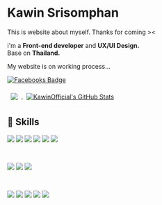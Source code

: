 # Kawin Srisomphan
This is website about myself. Thanks for coming >&lt;

i'm a <b>Front-end developer</b> and <b>UX/UI Design.</b><br />
Base on <b>Thailand.</b><br/>

My website is on working process...<br />

<!--[![Star Badge](https://img.shields.io/github/stars/KawinOfficial)]-->
[![Facebooks Badge](https://img.shields.io/badge/Facebook-Profile-blue)](http://facebook.com/kawinsrisomphan)


<a href="https://github.com/KawinOfficial">
  <img align="center" style="margin:0.5rem" src="https://github-readme-stats.vercel.app/api/top-langs/?username=KawinOfficial&hide=html,css&title_color=ffffff&text_color=c9cacc&icon_color=4AB197&bg_color=1A2B34" />
</a>

<a href="https://github.com/KawinOfficial">
  <img align="center" style="margin:0.5rem" src="https://github-readme-stats.vercel.app/api?username=KawinOfficial&show_icons=true&line_height=27&count_private=true&title_color=ffffff&text_color=c9cacc&icon_color=4AB097&bg_color=1A2B34" alt="KawinOfficial's GitHub Stats" />
</a>

## 💼 Skills

![](https://img.shields.io/badge/Code-React-informational?style=flat&logo=react&logoColor=white&color=4AB197)
![](https://img.shields.io/badge/Code-Redux-informational?style=flat&logo=Redux&logoColor=white&color=4AB197)
![](https://img.shields.io/badge/Code-Vue-informational?style=flat&logo=Vue&logoColor=white&color=4AB197)
![](https://img.shields.io/badge/Code-JavaScript-informational?style=flat&logo=JavaScript&logoColor=white&color=4AB197)
![](https://img.shields.io/badge/Code-MongoDB-informational?style=flat&logo=MongoDB&logoColor=white&color=4AB197)
![](https://img.shields.io/badge/Code-MySQL-informational?style=flat&logo=MySQL&logoColor=white&color=4AB197)
  
<br>

![](https://img.shields.io/badge/Style-CSS-informational?style=flat&logo=css3&logoColor=white&color=4AB197)
![](https://img.shields.io/badge/Style-Tailwind-informational?style=flat&logo=Tailwind-CSS&logoColor=white&color=4AB197)
![](https://img.shields.io/badge/Style-Stylus-informational?style=flat&logo=Stylus&logoColor=white&color=4AB197)

<br>
  
![](https://img.shields.io/badge/Tools-GitHub-informational?style=flat&logo=GitHub&logoColor=white&color=4AB197)
![](https://img.shields.io/badge/Tools-Blender-informational?style=flat&logo=Blender&logoColor=white&color=4AB197)
![](https://img.shields.io/badge/Tools-Photoshop-informational?style=flat&logo=Adobe-Photoshop&logoColor=white&color=4AB197)
![](https://img.shields.io/badge/Tools-AdobeXD-informational?style=flat&logo=Adobe-XD&logoColor=white&color=4AB197)
![](https://img.shields.io/badge/Tools-AdobeLR-informational?style=flat&logo=Lightroom&logoColor=white&color=4AB197)



